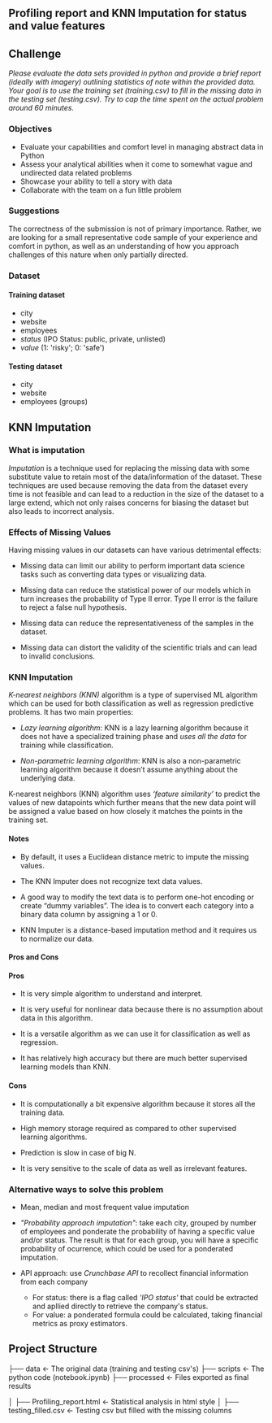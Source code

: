 ## Profiling report and KNN Imputation for status and value features

## Challenge

_Please evaluate the data sets provided in python and provide a brief report (ideally with imagery) outlining statistics of note within the provided data. Your goal is to use the training set (training.csv) to fill in the missing data in the testing set (testing.csv). Try to cap the time spent on the actual problem around 60 minutes._

### Objectives

- Evaluate your capabilities and comfort level in managing abstract data in Python
- Assess your analytical abilities when it come to somewhat vague and undirected data related problems
- Showcase your ability to tell a story with data
- Collaborate with the team on a fun little problem

### Suggestions

The correctness of the submission is not of primary importance. Rather, we are looking for a small representative code sample of your experience and comfort in python, as well as an understanding of how you approach challenges of this nature when only partially directed.

### Dataset
#### Training dataset

- city
- website
- employees
- _status_ (IPO Status: public, private, unlisted)
- _value_ (1: 'risky'; 0: 'safe')


#### Testing dataset

- city
- website
- employees (groups)

## KNN Imputation
### What is imputation
*Imputation* is a technique used for replacing the missing data with some substitute value to retain most of the data/information of the dataset. These techniques are used because removing the data from the dataset every time is not feasible and can lead to a reduction in the size of the dataset to a large extend, which not only raises concerns for biasing the dataset but also leads to incorrect analysis.

### Effects of Missing Values
Having missing values in our datasets can have various detrimental effects:

- Missing data can limit our ability to perform important data science tasks such as converting data types or visualizing data.

- Missing data can reduce the statistical power of our models which in turn increases the probability of Type II error. Type II error is the failure to reject a false null hypothesis.

- Missing data can reduce the representativeness of the samples in the dataset.

- Missing data can distort the validity of the scientific trials and can lead to invalid conclusions.


### KNN Imputation
*K-nearest neighbors (KNN)* algorithm is a type of supervised ML algorithm which can be used for both classification as well as regression predictive problems. It has two main properties:

- _Lazy learning algorithm_: KNN is a lazy learning algorithm because it does not have a specialized training phase and _uses all the data_ for training while classification.

- _Non-parametric learning algorithm_: KNN is also a non-parametric learning algorithm because it doesn’t assume anything about the underlying data.

K-nearest neighbors (KNN) algorithm uses _‘feature similarity’_ to predict the values of new datapoints which further means that the new data point will be assigned a value based on how closely it matches the points in the training set.

#### Notes
- By default, it uses a Euclidean distance metric to impute the missing values.

- The KNN Imputer does not recognize text data values.

- A good way to modify the text data is to perform one-hot encoding or create “dummy variables”. The idea is to convert each category into a binary data column by assigning a 1 or 0.

- KNN Imputer is a distance-based imputation method and it requires us to normalize our data. 

#### Pros and Cons

#### Pros
- It is very simple algorithm to understand and interpret.

- It is very useful for nonlinear data because there is no assumption about data in this algorithm.

- It is a versatile algorithm as we can use it for classification as well as regression.

- It has relatively high accuracy but there are much better supervised learning models than KNN.

#### Cons
- It is computationally a bit expensive algorithm because it stores all the training data.

- High memory storage required as compared to other supervised learning algorithms.

- Prediction is slow in case of big N.

- It is very sensitive to the scale of data as well as irrelevant features.



### Alternative ways to solve this problem

- Mean, median and most frequent value imputation

- _"Probability approach imputation"_: take each city, grouped by number of employees and ponderate the probability of having a specific value and/or status. The result is that for each group, you will have a specific probability of ocurrence, which could be used for a ponderated imputation.

- API approach: use *Crunchbase API* to recollect financial information from each company
    - For status: there is a flag called _'IPO status'_ that could be extracted and apllied directly to retrieve the company's status.
    - For value: a ponderated formula could be calculated, taking financial metrics as proxy estimators.


## Project Structure


├── data       <- The original data (training and testing csv's)
├── scripts    <- The python code (notebook.ipynb)
├── processed  <- Files exported as final results

│   ├── Profiling_report.html <- Statistical analysis in html style
│   ├── testing_filled.csv    <- Testing csv but filled with the missing columns